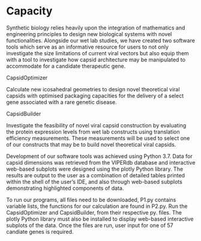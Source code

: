 # Capacity
Synthetic biology relies heavily upon the integration of mathematics and engineering principles to design new biological systems with novel functionalities. Alongside our wet lab studies, we have created two software tools which serve as an informative resource for users to not only investigate the size limitations of current viral vectors but also equip them with a tool to investigate how capsid architecture may be manipulated to accommodate for a candidate therapeutic gene. 

CapsidOptimizer

Calculate new icosahedral geometries to design novel theoretical viral capsids with optimised packaging capacities for the delivery of a select gene associated with a rare genetic disease. 



CapsidBuilder 

Investigate the feasibility of novel viral capsid construction by evaluating the protein expression levels from wet lab constructs using translation efficiency measurements.  These measurements will be used to select one of our constructs that may be to build novel theoretical viral capsids. 



Development of our software tools was achieved using Python 3.7. Data for capsid dimensions was retrieved from the VIPERdb database and interactive web-based subplots were designed using the plotly Python library. The results are output to the user as a combination of detailed tables printed within the shell of the user’s IDE, and also through web-based subplots demonstrating highlighted components of data.

To run our programs, all files need to be downloaded, P1.py contains variable lists, the functions for our calculation are found in P2.py. Run the CapsidOptimizer and CapsidBuilder, from their respective py. files. The plotly Python library must also be installed to display web-based interactive subplots of the data. Once the files are run, user input for one of 57 candiate genes is required.

